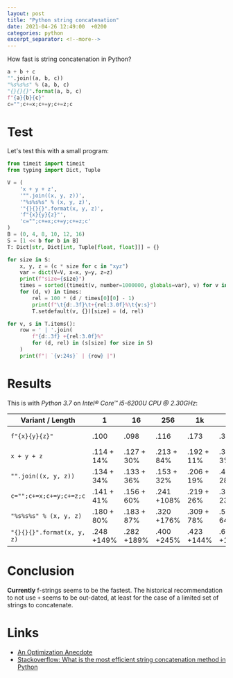 ```yaml
---
layout: post
title: "Python string concatenation"
date: 2021-04-26 12:49:00  +0200
categories: python
excerpt_separator: <!--more-->
---
```


How fast is string concatenation in Python?

```python
a + b + c
"".join((a, b, c))
"%s%s%s" % (a, b, c)
"{}{}{}".format(a, b, c)
f"{a}{b}{c}"
c="";c+=x;c+=y;c+=z;c
```

<!--more-->

Test
====

Let's test this with a small program:

```python
from timeit import timeit
from typing import Dict, Tuple

V = (
    'x + y + z',
    '"".join((x, y, z))',
    '"%s%s%s" % (x, y, z)',
    '"{}{}{}".format(x, y, z)',
    'f"{x}{y}{z}"',
    'c="";c+=x;c+=y;c+=z;c'
)
B = (0, 4, 8, 10, 12, 16)
S = [1 << b for b in B]
T: Dict[str, Dict[int, Tuple[float, float]]] = {}

for size in S:
    x, y, z = (c * size for c in "xyz")
    var = dict(V=V, x=x, y=y, z=z)
    print(f"size={size}")
    times = sorted((timeit(v, number=1000000, globals=var), v) for v in V)
    for (d, v) in times:
        rel = 100 * (d / times[0][0] - 1)
        print(f"\t{d:.3f}\t+{rel:3.0f}%\t{v:s}")
        T.setdefault(v, {})[size] = (d, rel)

for v, s in T.items():
    row = ' | '.join(
        f"{d:.3f} +{rel:3.0f}%"
        for (d, rel) in (s[size] for size in S)
    )
    print(f"| `{v:24s}` | {row} |")
```

Results
=======

This is with *Python 3.7* on *Intel® Core™ i5-6200U CPU @ 2.30GHz*:

| Variant / Length           |          1 |         16 |        256 |         1k |         4k |       64k |
|----------------------------|------------|------------|------------|------------|------------|-----------|
| `f"{x}{y}{z}"            ` | .100       | .098       | .116       | .173       | .323       | 6.964 +0% |
| `x + y + z               ` | .114 + 14% | .127 + 30% | .213 + 84% | .192 + 11% | .332 +  3% | 7.023 +1% |
| `"".join((x, y, z))      ` | .134 + 34% | .133 + 36% | .153 + 32% | .206 + 19% | .414 + 28% | 7.037 +1% |
| `c="";c+=x;c+=y;c+=z;c   ` | .141 + 41% | .156 + 60% | .241 +108% | .219 + 26% | .396 + 23% | 6.943     |
| `"%s%s%s" % (x, y, z)    ` | .180 + 80% | .183 + 87% | .320 +176% | .309 + 78% | .529 + 64% | 7.097 +2% |
| `"{}{}{}".format(x, y, z)` | .248 +149% | .282 +189% | .400 +245% | .423 +144% | .646 +100% | 7.305 +5% |

Conclusion
==========

**Currently** f-strings seems to be the fastest.
The historical recommendation to not use `+` seems to be out-dated, at least for the case of a limited set of strings to concatenate.

Links
=====

* [An Optimization Anecdote](https://www.python.org/doc/essays/list2str/)
* [Stackoverflow: What is the most efficient string concatenation method in Python](https://stackoverflow.com/questions/1316887/what-is-the-most-efficient-string-concatenation-method-in-python)
